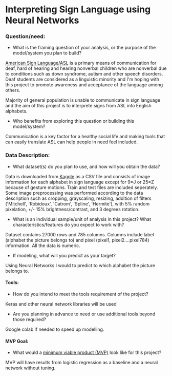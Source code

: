 # Interpreting Sign Language using Neural Networks

### Question/need:
* What is the framing question of your analysis, or the purpose of the model/system you plan to build?

[American Sign Language/ASL](https://www.nidcd.nih.gov/health/american-sign-language) is a primary means of communication for deaf, hard of hearing and hearing nonverbal children who are nonverbal due to conditions such as down syndrome, autism and other speech disorders. Deaf students are considered as a linguistic minority and I'm hoping with this project to promote awareness and acceptance of the language among others. 

Majority of general population is unable to communicate in sign language and the aim of this project is to interprete signs from ASL into English alphabets. 

* Who benefits from exploring this question or building this model/system?

Communication is a key factor for a healthy social life and making tools that can easily translate ASL can help people in need feel included. 

### Data Description:

* What dataset(s) do you plan to use, and how will you obtain the data?

Data is downloaded from [Kaggle](https://www.kaggle.com/datamunge/sign-language-mnist) as a CSV file and consists of image information for each alphabet in sign language except for 9=J or 25=Z because of gesture motions. Train and test files are included seperately. Some image preprocessing was performed according to the data description such as cropping, grayscaling, resizing, addition of filters ('Mitchell', 'Robidoux', 'Catrom', 'Spline', 'Hermite'), with 5% random pixelation, +/- 15% brightness/contrast, and 3 degrees rotation. 

* What is an individual sample/unit of analysis in this project? What characteristics/features do you expect to work with? 

Dataset contains 27000 rows and 785 columns. Columns include label (alphabet the picture belongs to) and pixel (pixel1, pixel2....pixel784) information. All the data is numeric. 

* If modeling, what will you predict as your target?

Using Neural Networks I would to predict to which alphabet the picture belongs to. 

#### Tools:
* How do you intend to meet the tools requirement of the project? 

Keras and other neural network libraries will be used

* Are you planning in advance to need or use additional tools beyond those required?

Google colab if needed to speed up modelling. 

#### MVP Goal:
* What would a [minimum viable product (MVP)](./mvp.md) look like for this project?

MVP will have results from logistic regression as a baseline and a neural network without tuning. 








